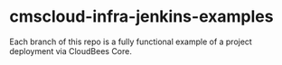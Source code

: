 # cmscloud-infra-jenkins-examples

Each branch of this repo is a fully functional example of a project deployment via CloudBees Core.
